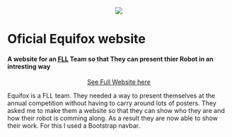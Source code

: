 <p align="center">
  <img src="https://teamequifox.netlify.com/img/log.png" />
 </p>
<h1> Oficial Equifox website </h1>
<h4>A website for an <acronym title="First Lego League"><a href="http://firstlegoleague.org/" targ>FLL</a></acronym> Team so that 
They can present thier Robot in an intresting way</h4>
<p align="center">
  <a href="https://teamequifox.netlify.com/">See Full Website here</a>
</p>
<p>Equifox is a FLL team. They needed a way to present themselves at the annual competition without having to carry around lots of posters. They asked me to make them a website so that they can show who they are and how their robot is comming along. As a result they are now able to show their work. For this I used a Bootstrap navbar.</p>

